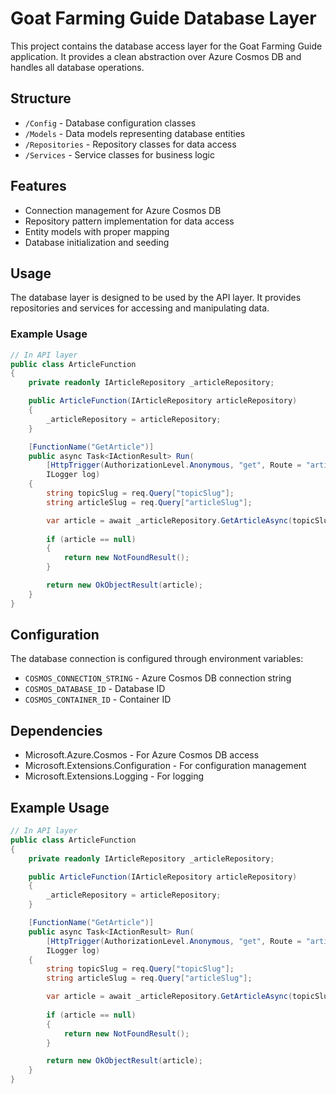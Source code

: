 # Goat Farming Guide Database Layer

This project contains the database access layer for the Goat Farming Guide application. It provides a clean abstraction over Azure Cosmos DB and handles all database operations.

## Structure

- `/Config` - Database configuration classes
- `/Models` - Data models representing database entities
- `/Repositories` - Repository classes for data access
- `/Services` - Service classes for business logic

## Features

- Connection management for Azure Cosmos DB
- Repository pattern implementation for data access
- Entity models with proper mapping
- Database initialization and seeding

## Usage

The database layer is designed to be used by the API layer. It provides repositories and services for accessing and manipulating data.

### Example Usage

```csharp
// In API layer
public class ArticleFunction
{
    private readonly IArticleRepository _articleRepository;

    public ArticleFunction(IArticleRepository articleRepository)
    {
        _articleRepository = articleRepository;
    }

    [FunctionName("GetArticle")]
    public async Task<IActionResult> Run(
        [HttpTrigger(AuthorizationLevel.Anonymous, "get", Route = "article")] HttpRequest req,
        ILogger log)
    {
        string topicSlug = req.Query["topicSlug"];
        string articleSlug = req.Query["articleSlug"];

        var article = await _articleRepository.GetArticleAsync(topicSlug, articleSlug);
        
        if (article == null)
        {
            return new NotFoundResult();
        }

        return new OkObjectResult(article);
    }
}
```

## Configuration

The database connection is configured through environment variables:

- `COSMOS_CONNECTION_STRING` - Azure Cosmos DB connection string
- `COSMOS_DATABASE_ID` - Database ID
- `COSMOS_CONTAINER_ID` - Container ID

## Dependencies

- Microsoft.Azure.Cosmos - For Azure Cosmos DB access
- Microsoft.Extensions.Configuration - For configuration management
- Microsoft.Extensions.Logging - For logging

## Example Usage

```csharp
// In API layer
public class ArticleFunction
{
    private readonly IArticleRepository _articleRepository;

    public ArticleFunction(IArticleRepository articleRepository)
    {
        _articleRepository = articleRepository;
    }

    [FunctionName("GetArticle")]
    public async Task<IActionResult> Run(
        [HttpTrigger(AuthorizationLevel.Anonymous, "get", Route = "article")] HttpRequest req,
        ILogger log)
    {
        string topicSlug = req.Query["topicSlug"];
        string articleSlug = req.Query["articleSlug"];

        var article = await _articleRepository.GetArticleAsync(topicSlug, articleSlug);
        
        if (article == null)
        {
            return new NotFoundResult();
        }

        return new OkObjectResult(article);
    }
}
```
